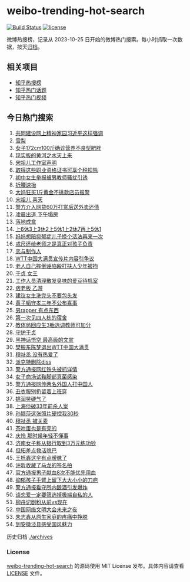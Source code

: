 # weibo-trending-hot-search

[![Build Status](https://github.com/justjavac/weibo-trending-hot-search/workflows/ci/badge.svg?branch=master)](https://github.com/justjavac/weibo-trending-hot-search/actions)
[![license](https://img.shields.io/github/license/justjavac/weibo-trending-hot-search)](https://github.com/justjavac/weibo-trending-hot-search/blob/master/LICENSE)

微博热搜榜，记录从 2023-10-25 日开始的微博热门搜索。每小时抓取一次数据，按天[归档](./archives)。

## 相关项目

- [知乎热搜榜](https://github.com/justjavac/zhihu-trending-top-search)
- [知乎热门话题](https://github.com/justjavac/zhihu-trending-hot-questions)
- [知乎热门视频](https://github.com/justjavac/zhihu-trending-hot-video)

## 今日热门搜索

<!-- BEGIN -->
<!-- 最后更新时间 Wed Aug 28 2024 01:18:47 GMT+0800 (China Standard Time) -->

1. [共同建设网上精神家园习近平这样强调](https://s.weibo.com//weibo?q=%23%E5%85%B1%E5%90%8C%E5%BB%BA%E8%AE%BE%E7%BD%91%E4%B8%8A%E7%B2%BE%E7%A5%9E%E5%AE%B6%E5%9B%AD%E4%B9%A0%E8%BF%91%E5%B9%B3%E8%BF%99%E6%A0%B7%E5%BC%BA%E8%B0%83%23&Refer=new_time)
1. [雪梨](https://s.weibo.com//weibo?q=%E9%9B%AA%E6%A2%A8&t=31&band_rank=4&Refer=top)
1. [女子172cm100斤确诊营养不良型肥胖](https://s.weibo.com//weibo?q=%23%E5%A5%B3%E5%AD%90172cm100%E6%96%A4%E7%A1%AE%E8%AF%8A%E8%90%A5%E5%85%BB%E4%B8%8D%E8%89%AF%E5%9E%8B%E8%82%A5%E8%83%96%23&t=31&band_rank=2&Refer=top)
1. [现实版的黄河之水天上来](https://s.weibo.com//weibo?q=%23%E7%8E%B0%E5%AE%9E%E7%89%88%E7%9A%84%E9%BB%84%E6%B2%B3%E4%B9%8B%E6%B0%B4%E5%A4%A9%E4%B8%8A%E6%9D%A5%23&t=31&band_rank=3&Refer=top)
1. [宋祖儿工作室声明](https://s.weibo.com//weibo?q=%E5%AE%8B%E7%A5%96%E5%84%BF%E5%B7%A5%E4%BD%9C%E5%AE%A4%E5%A3%B0%E6%98%8E&t=31&band_rank=1&Refer=top)
1. [取得这些职业资格证书可享个税扣除](https://s.weibo.com//weibo?q=%23%E5%8F%96%E5%BE%97%E8%BF%99%E4%BA%9B%E8%81%8C%E4%B8%9A%E8%B5%84%E6%A0%BC%E8%AF%81%E4%B9%A6%E5%8F%AF%E4%BA%AB%E4%B8%AA%E7%A8%8E%E6%89%A3%E9%99%A4%23&t=31&band_rank=5&Refer=top)
1. [初中女生举报被男教师骚扰引诱](https://s.weibo.com//weibo?q=%23%E5%88%9D%E4%B8%AD%E5%A5%B3%E7%94%9F%E4%B8%BE%E6%8A%A5%E8%A2%AB%E7%94%B7%E6%95%99%E5%B8%88%E9%AA%9A%E6%89%B0%E5%BC%95%E8%AF%B1%23&t=31&band_rank=18&Refer=top)
1. [折腰速抬](https://s.weibo.com//weibo?q=%E6%8A%98%E8%85%B0%E9%80%9F%E6%8A%AC&t=31&band_rank=7&Refer=top)
1. [大妈狂买1斤黄金不挑款店员报警](https://s.weibo.com//weibo?q=%23%E5%A4%A7%E5%A6%88%E7%8B%82%E4%B9%B01%E6%96%A4%E9%BB%84%E9%87%91%E4%B8%8D%E6%8C%91%E6%AC%BE%E5%BA%97%E5%91%98%E6%8A%A5%E8%AD%A6%23&t=31&band_rank=6&Refer=top)
1. [宋祖儿 喜天](https://s.weibo.com//weibo?q=%E5%AE%8B%E7%A5%96%E5%84%BF%20%E5%96%9C%E5%A4%A9&t=31&band_rank=8&Refer=top)
1. [警方介入网贷60万打赏后送外卖还债](https://s.weibo.com//weibo?q=%23%E8%AD%A6%E6%96%B9%E4%BB%8B%E5%85%A5%E7%BD%91%E8%B4%B760%E4%B8%87%E6%89%93%E8%B5%8F%E5%90%8E%E9%80%81%E5%A4%96%E5%8D%96%E8%BF%98%E5%80%BA%23&t=31&band_rank=15&Refer=top)
1. [凌晨出道 下午塌房](https://s.weibo.com//weibo?q=%E5%87%8C%E6%99%A8%E5%87%BA%E9%81%93%20%E4%B8%8B%E5%8D%88%E5%A1%8C%E6%88%BF&t=31&band_rank=11&Refer=top)
1. [落地成盒](https://s.weibo.com//weibo?q=%E8%90%BD%E5%9C%B0%E6%88%90%E7%9B%92&t=31&band_rank=12&Refer=top)
1. [上6休3上3休2上5休1上2休7再上5休1](https://s.weibo.com//weibo?q=%23%E4%B8%8A6%E4%BC%913%E4%B8%8A3%E4%BC%912%E4%B8%8A5%E4%BC%911%E4%B8%8A2%E4%BC%917%E5%86%8D%E4%B8%8A5%E4%BC%911%23&t=31&band_rank=13&Refer=top)
1. [妈妈想陪抑郁症儿子换个活法再来一次](https://s.weibo.com//weibo?q=%23%E5%A6%88%E5%A6%88%E6%83%B3%E9%99%AA%E6%8A%91%E9%83%81%E7%97%87%E5%84%BF%E5%AD%90%E6%8D%A2%E4%B8%AA%E6%B4%BB%E6%B3%95%E5%86%8D%E6%9D%A5%E4%B8%80%E6%AC%A1%23&t=31&band_rank=9&Refer=top)
1. [戒尺还给老师才是真正对孩子负责](https://s.weibo.com//weibo?q=%23%E6%88%92%E5%B0%BA%E8%BF%98%E7%BB%99%E8%80%81%E5%B8%88%E6%89%8D%E6%98%AF%E7%9C%9F%E6%AD%A3%E5%AF%B9%E5%AD%A9%E5%AD%90%E8%B4%9F%E8%B4%A3%23&t=31&band_rank=17&Refer=top)
1. [恋与制作人](https://s.weibo.com//weibo?q=%E6%81%8B%E4%B8%8E%E5%88%B6%E4%BD%9C%E4%BA%BA&t=31&band_rank=16&Refer=top)
1. [WTT中国大满贯宣传片内容引争议](https://s.weibo.com//weibo?q=%23WTT%E4%B8%AD%E5%9B%BD%E5%A4%A7%E6%BB%A1%E8%B4%AF%E5%AE%A3%E4%BC%A0%E7%89%87%E5%86%85%E5%AE%B9%E5%BC%95%E4%BA%89%E8%AE%AE%23&t=31&band_rank=14&Refer=top)
1. [老人自己摔倒诬陷殴打扶人少年被拘](https://s.weibo.com//weibo?q=%23%E8%80%81%E4%BA%BA%E8%87%AA%E5%B7%B1%E6%91%94%E5%80%92%E8%AF%AC%E9%99%B7%E6%AE%B4%E6%89%93%E6%89%B6%E4%BA%BA%E5%B0%91%E5%B9%B4%E8%A2%AB%E6%8B%98%23&t=31&band_rank=10&Refer=top)
1. [于贞 女王](https://s.weibo.com//weibo?q=%E4%BA%8E%E8%B4%9E%20%E5%A5%B3%E7%8E%8B&t=31&band_rank=19&Refer=top)
1. [工作人员清理散发臭味的爱豆待机室](https://s.weibo.com//weibo?q=%23%E5%B7%A5%E4%BD%9C%E4%BA%BA%E5%91%98%E6%B8%85%E7%90%86%E6%95%A3%E5%8F%91%E8%87%AD%E5%91%B3%E7%9A%84%E7%88%B1%E8%B1%86%E5%BE%85%E6%9C%BA%E5%AE%A4%23&t=31&band_rank=20&Refer=top)
1. [痞老板 乙游](https://s.weibo.com//weibo?q=%E7%97%9E%E8%80%81%E6%9D%BF%20%E4%B9%99%E6%B8%B8&t=31&band_rank=21&Refer=top)
1. [建议女生洗完头不要包头发](https://s.weibo.com//weibo?q=%23%E5%BB%BA%E8%AE%AE%E5%A5%B3%E7%94%9F%E6%B4%97%E5%AE%8C%E5%A4%B4%E4%B8%8D%E8%A6%81%E5%8C%85%E5%A4%B4%E5%8F%91%23&t=31&band_rank=22&Refer=top)
1. [黄子韬守孝三年不公布喜事](https://s.weibo.com//weibo?q=%23%E9%BB%84%E5%AD%90%E9%9F%AC%E5%AE%88%E5%AD%9D%E4%B8%89%E5%B9%B4%E4%B8%8D%E5%85%AC%E5%B8%83%E5%96%9C%E4%BA%8B%23&t=31&band_rank=23&Refer=top)
1. [男rapper 有点东西](https://s.weibo.com//weibo?q=%E7%94%B7rapper%20%E6%9C%89%E7%82%B9%E4%B8%9C%E8%A5%BF&t=31&band_rank=24&Refer=top)
1. [第一次见四人栋的宿舍](https://s.weibo.com//weibo?q=%E7%AC%AC%E4%B8%80%E6%AC%A1%E8%A7%81%E5%9B%9B%E4%BA%BA%E6%A0%8B%E7%9A%84%E5%AE%BF%E8%88%8D&t=31&band_rank=27&Refer=top)
1. [教体局回应生3胎选调教师可加分](https://s.weibo.com//weibo?q=%23%E6%95%99%E4%BD%93%E5%B1%80%E5%9B%9E%E5%BA%94%E7%94%9F3%E8%83%8E%E9%80%89%E8%B0%83%E6%95%99%E5%B8%88%E5%8F%AF%E5%8A%A0%E5%88%86%23&t=31&band_rank=25&Refer=top)
1. [守护于贞](https://s.weibo.com//weibo?q=%E5%AE%88%E6%8A%A4%E4%BA%8E%E8%B4%9E&t=31&band_rank=20&Refer=top)
1. [黑神话悟空 最高级的文宣](https://s.weibo.com//weibo?q=%E9%BB%91%E7%A5%9E%E8%AF%9D%E6%82%9F%E7%A9%BA%20%E6%9C%80%E9%AB%98%E7%BA%A7%E7%9A%84%E6%96%87%E5%AE%A3&t=31&band_rank=31&Refer=top)
1. [樊振东陈梦退出WTT中国大满贯](https://s.weibo.com//weibo?q=%23%E6%A8%8A%E6%8C%AF%E4%B8%9C%E9%99%88%E6%A2%A6%E9%80%80%E5%87%BAWTT%E4%B8%AD%E5%9B%BD%E5%A4%A7%E6%BB%A1%E8%B4%AF%23&t=31&band_rank=28&Refer=top)
1. [穆祉丞 没有热爱了](https://s.weibo.com//weibo?q=%E7%A9%86%E7%A5%89%E4%B8%9E%20%E6%B2%A1%E6%9C%89%E7%83%AD%E7%88%B1%E4%BA%86&t=31&band_rank=35&Refer=top)
1. [派克特删除diss](https://s.weibo.com//weibo?q=%E6%B4%BE%E5%85%8B%E7%89%B9%E5%88%A0%E9%99%A4diss&t=31&band_rank=38&Refer=top)
1. [警方通报网红铁头被抓详情](https://s.weibo.com//weibo?q=%23%E8%AD%A6%E6%96%B9%E9%80%9A%E6%8A%A5%E7%BD%91%E7%BA%A2%E9%93%81%E5%A4%B4%E8%A2%AB%E6%8A%93%E8%AF%A6%E6%83%85%23&t=31&band_rank=46&Refer=top)
1. [女子商场试鞋脚部真菌感染](https://s.weibo.com//weibo?q=%23%E5%A5%B3%E5%AD%90%E5%95%86%E5%9C%BA%E8%AF%95%E9%9E%8B%E8%84%9A%E9%83%A8%E7%9C%9F%E8%8F%8C%E6%84%9F%E6%9F%93%23&t=31&band_rank=33&Refer=top)
1. [警方通报网传两名外国人打中国人](https://s.weibo.com//weibo?q=%23%E8%AD%A6%E6%96%B9%E9%80%9A%E6%8A%A5%E7%BD%91%E4%BC%A0%E4%B8%A4%E5%90%8D%E5%A4%96%E5%9B%BD%E4%BA%BA%E6%89%93%E4%B8%AD%E5%9B%BD%E4%BA%BA%23&t=31&band_rank=34&Refer=top)
1. [丑衣服别扔留着上班穿](https://s.weibo.com//weibo?q=%E4%B8%91%E8%A1%A3%E6%9C%8D%E5%88%AB%E6%89%94%E7%95%99%E7%9D%80%E4%B8%8A%E7%8F%AD%E7%A9%BF&t=31&band_rank=32&Refer=top)
1. [姚润昊硬气了](https://s.weibo.com//weibo?q=%E5%A7%9A%E6%B6%A6%E6%98%8A%E7%A1%AC%E6%B0%94%E4%BA%86&t=31&band_rank=43&Refer=top)
1. [上海侦破33年前杀人案](https://s.weibo.com//weibo?q=%23%E4%B8%8A%E6%B5%B7%E4%BE%A6%E7%A0%B433%E5%B9%B4%E5%89%8D%E6%9D%80%E4%BA%BA%E6%A1%88%23&t=31&band_rank=37&Refer=top)
1. [孙颖莎这张照片硬控我30秒](https://s.weibo.com//weibo?q=%23%E5%AD%99%E9%A2%96%E8%8E%8E%E8%BF%99%E5%BC%A0%E7%85%A7%E7%89%87%E7%A1%AC%E6%8E%A7%E6%88%9130%E7%A7%92%23&t=31&band_rank=26&Refer=top)
1. [穆祉丞 被关麦](https://s.weibo.com//weibo?q=%E7%A9%86%E7%A5%89%E4%B8%9E%20%E8%A2%AB%E5%85%B3%E9%BA%A6&t=31&band_rank=40&Refer=top)
1. [茶叶蛋也是有壳的](https://s.weibo.com//weibo?q=%E8%8C%B6%E5%8F%B6%E8%9B%8B%E4%B9%9F%E6%98%AF%E6%9C%89%E5%A3%B3%E7%9A%84&t=31&band_rank=42&Refer=top)
1. [庆怜 那时候年轻不懂事](https://s.weibo.com//weibo?q=%E5%BA%86%E6%80%9C%20%E9%82%A3%E6%97%B6%E5%80%99%E5%B9%B4%E8%BD%BB%E4%B8%8D%E6%87%82%E4%BA%8B&t=31&band_rank=49&Refer=top)
1. [济南女子称从银行取到3万元练功钞](https://s.weibo.com//weibo?q=%23%E6%B5%8E%E5%8D%97%E5%A5%B3%E5%AD%90%E7%A7%B0%E4%BB%8E%E9%93%B6%E8%A1%8C%E5%8F%96%E5%88%B03%E4%B8%87%E5%85%83%E7%BB%83%E5%8A%9F%E9%92%9E%23&t=31&band_rank=36&Refer=top)
1. [但拓差点救活貌巴](https://s.weibo.com//weibo?q=%E4%BD%86%E6%8B%93%E5%B7%AE%E7%82%B9%E6%95%91%E6%B4%BB%E8%B2%8C%E5%B7%B4&t=31&band_rank=41&Refer=top)
1. [王栎鑫这伞有点暧昧了](https://s.weibo.com//weibo?q=%E7%8E%8B%E6%A0%8E%E9%91%AB%E8%BF%99%E4%BC%9E%E6%9C%89%E7%82%B9%E6%9A%A7%E6%98%A7%E4%BA%86&t=31&band_rank=29&Refer=top)
1. [许昕收藏了马龙的签名拍](https://s.weibo.com//weibo?q=%23%E8%AE%B8%E6%98%95%E6%94%B6%E8%97%8F%E4%BA%86%E9%A9%AC%E9%BE%99%E7%9A%84%E7%AD%BE%E5%90%8D%E6%8B%8D%23&t=31&band_rank=39&Refer=top)
1. [官方通报男子献血8次不能优先用血](https://s.weibo.com//weibo?q=%23%E5%AE%98%E6%96%B9%E9%80%9A%E6%8A%A5%E7%94%B7%E5%AD%90%E7%8C%AE%E8%A1%808%E6%AC%A1%E4%B8%8D%E8%83%BD%E4%BC%98%E5%85%88%E7%94%A8%E8%A1%80%23&t=31&band_rank=46&Refer=top)
1. [抑郁孩子手臂上留下大大小小的刀疤](https://s.weibo.com//weibo?q=%23%E6%8A%91%E9%83%81%E5%AD%A9%E5%AD%90%E6%89%8B%E8%87%82%E4%B8%8A%E7%95%99%E4%B8%8B%E5%A4%A7%E5%A4%A7%E5%B0%8F%E5%B0%8F%E7%9A%84%E5%88%80%E7%96%A4%23&t=31&band_rank=47&Refer=top)
1. [警方通报看守所内酿酒引发爆炸](https://s.weibo.com//weibo?q=%23%E8%AD%A6%E6%96%B9%E9%80%9A%E6%8A%A5%E7%9C%8B%E5%AE%88%E6%89%80%E5%86%85%E9%85%BF%E9%85%92%E5%BC%95%E5%8F%91%E7%88%86%E7%82%B8%23&t=31&band_rank=48&Refer=top)
1. [谈恋爱一定要筛选掉极端自私的人](https://s.weibo.com//weibo?q=%E8%B0%88%E6%81%8B%E7%88%B1%E4%B8%80%E5%AE%9A%E8%A6%81%E7%AD%9B%E9%80%89%E6%8E%89%E6%9E%81%E7%AB%AF%E8%87%AA%E7%A7%81%E7%9A%84%E4%BA%BA&t=31&band_rank=45&Refer=top)
1. [柳舟记剧粉从前vs现在](https://s.weibo.com//weibo?q=%E6%9F%B3%E8%88%9F%E8%AE%B0%E5%89%A7%E7%B2%89%E4%BB%8E%E5%89%8Dvs%E7%8E%B0%E5%9C%A8&t=31&band_rank=30&Refer=top)
1. [中国网络文明大会未来之夜](https://s.weibo.com//weibo?q=%23%E4%B8%AD%E5%9B%BD%E7%BD%91%E7%BB%9C%E6%96%87%E6%98%8E%E5%A4%A7%E4%BC%9A%E6%9C%AA%E6%9D%A5%E4%B9%8B%E5%A4%9C%23&t=31&band_rank=3&Refer=top)
1. [朱志鑫从原生家庭的疼痛中挣脱](https://s.weibo.com//weibo?q=%E6%9C%B1%E5%BF%97%E9%91%AB%E4%BB%8E%E5%8E%9F%E7%94%9F%E5%AE%B6%E5%BA%AD%E7%9A%84%E7%96%BC%E7%97%9B%E4%B8%AD%E6%8C%A3%E8%84%B1&t=31&band_rank=44&Refer=top)
1. [到安徽泾县感受国风魅力](https://s.weibo.com//weibo?q=%23%E5%88%B0%E5%AE%89%E5%BE%BD%E6%B3%BE%E5%8E%BF%E6%84%9F%E5%8F%97%E5%9B%BD%E9%A3%8E%E9%AD%85%E5%8A%9B%23&t=31&band_rank=50&Refer=top)

<!-- END -->

历史归档 [./archives](./archives)

### License

[weibo-trending-hot-search](https://github.com/justjavac/weibo-trending-hot-search) 的源码使用 MIT License
发布。具体内容请查看 [LICENSE](./LICENSE) 文件。
